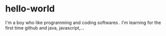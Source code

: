 # hello-world
I'm a boy who like programming and coding softwares .
I'm learning for the first time github and java, javascript,...
